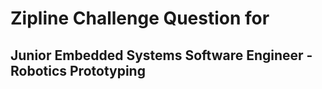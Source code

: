 # Zipline Challenge Question for
## Junior Embedded Systems Software Engineer - Robotics Prototyping

